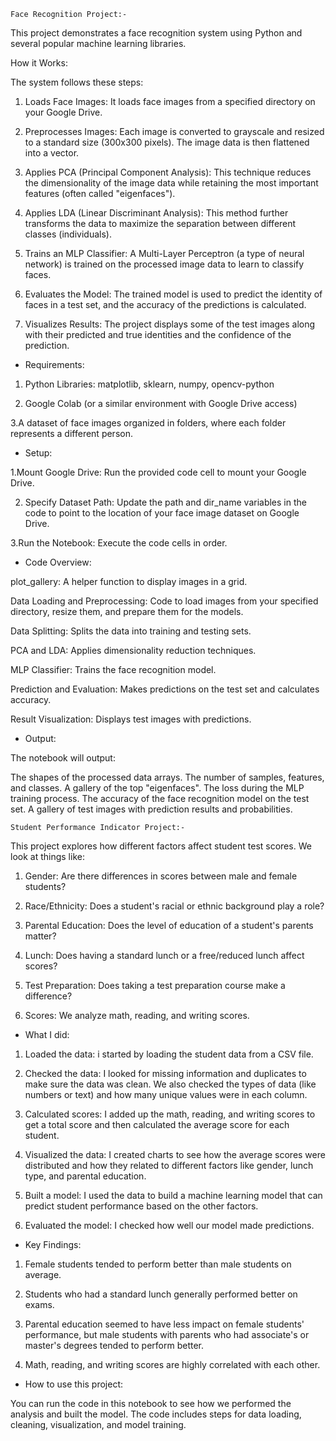     Face Recognition Project:-

This project demonstrates a face recognition system using Python and several popular machine learning libraries.

How it Works:

The system follows these steps:

1. Loads Face Images: It loads face images from a specified directory on your Google Drive.

2. Preprocesses Images: Each image is converted to grayscale and resized to a standard size (300x300 pixels). The image data is then flattened into a vector.

3. Applies PCA (Principal Component Analysis): This technique reduces the dimensionality of the image data while retaining the most important features (often called "eigenfaces").

4. Applies LDA (Linear Discriminant Analysis): This method further transforms the data to maximize the separation between different classes (individuals).

5. Trains an MLP Classifier: A Multi-Layer Perceptron (a type of neural network) is trained on the processed image data to learn to classify faces.

6. Evaluates the Model: The trained model is used to predict the identity of faces in a test set, and the accuracy of the predictions is calculated.

7. Visualizes Results: The project displays some of the test images along with their predicted and true identities and the confidence of the prediction.


* Requirements:
  
1. Python Libraries: matplotlib, sklearn, numpy, opencv-python

2. Google Colab (or a similar environment with Google Drive access)

3.A dataset of face images organized in folders, where each folder represents a different person.


* Setup:
  
1.Mount Google Drive: Run the provided code cell to mount your Google Drive.

2. Specify Dataset Path: Update the path and dir_name variables in the code to point to the location of your face image dataset on Google Drive.

3.Run the Notebook: Execute the code cells in order.


* Code Overview:
  
plot_gallery: A helper function to display images in a grid.

Data Loading and Preprocessing: Code to load images from your specified directory, 
resize them, and prepare them for the models.

Data Splitting: Splits the data into training and testing sets.

PCA and LDA: Applies dimensionality reduction techniques.

MLP Classifier: Trains the face recognition model.

Prediction and Evaluation: Makes predictions on the test set and calculates accuracy.

Result Visualization: Displays test images with predictions.

* Output:
  
The notebook will output:

The shapes of the processed data arrays.
The number of samples, features, and classes.
A gallery of the top "eigenfaces".
The loss during the MLP training process.
The accuracy of the face recognition model on the test set.
A gallery of test images with prediction results and probabilities.

    Student Performance Indicator Project:-
This project explores how different factors affect student test scores. We look at things like:

1. Gender: Are there differences in scores between male and female students?

2. Race/Ethnicity: Does a student's racial or ethnic background play a role?

3. Parental Education: Does the level of education of a student's parents matter?

4. Lunch: Does having a standard lunch or a free/reduced lunch affect scores?

5. Test Preparation: Does taking a test preparation course make a difference?

6. Scores: We analyze math, reading, and writing scores.

* What I did:

1. Loaded the data: i started by loading the student data from a CSV file.

2. Checked the data: I looked for missing information and duplicates to make sure the data was clean. We also checked the types of data (like numbers or text) and how many unique values were in each column.

3. Calculated scores: I added up the math, reading, and writing scores to get a total score and then calculated the average score for each student.

4. Visualized the data: I created charts to see how the average scores were distributed and how they related to different factors like gender, lunch type, and parental education.

5. Built a model: I used the data to build a machine learning model that can predict student performance based on the other factors.

6. Evaluated the model: I checked how well our model made predictions.


* Key Findings:

1. Female students tended to perform better than male students on average.

2. Students who had a standard lunch generally performed better on exams.

3. Parental education seemed to have less impact on female students' performance, but male students with parents who had associate's or master's degrees tended to perform better.

4. Math, reading, and writing scores are highly correlated with each other.

* How to use this project:

You can run the code in this notebook to see how we performed the analysis and built the model. The code includes steps for data loading, cleaning, visualization, and model training.
